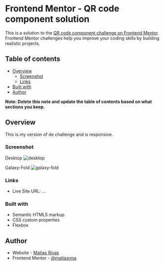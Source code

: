 # Frontend Mentor - QR code component solution

This is a solution to the [QR code component challenge on Frontend Mentor](https://www.frontendmentor.io/challenges/qr-code-component-iux_sIO_H). Frontend Mentor challenges help you improve your coding skills by building realistic projects. 

## Table of contents

- [Overview](#overview)
  - [Screenshot](#screenshot)
  - [Links](#links)
- [Built with](#built-with)
- [Author](#author)

**Note: Delete this note and update the table of contents based on what sections you keep.**

## Overview
This is my version of de challenge and is responsive.

### Screenshot

Desktop
![desktop](https://raw.githubusercontent.com/matiasrma/QR-FrontendMentor/main/.github/desktop.png)

Galaxy-Fold
![galaxy-fold](https://raw.githubusercontent.com/matiasrma/QR-FrontendMentor/main/.github/galaxy-fold.png)

### Links

- Live Site URL: ...

### Built with

- Semantic HTML5 markup
- CSS custom properties
- Flexbox

## Author

- Website - [Matias Rivas](https://matiasrivas-portfolio.web.app/Inicio/Home)
- Frontend Mentor - [@matiasrma](https://www.frontendmentor.io/profile/matiasrma)
